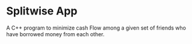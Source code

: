 # Splitwise App

A C++ program to minimize cash Flow among a given set of friends who have borrowed money from each other.
